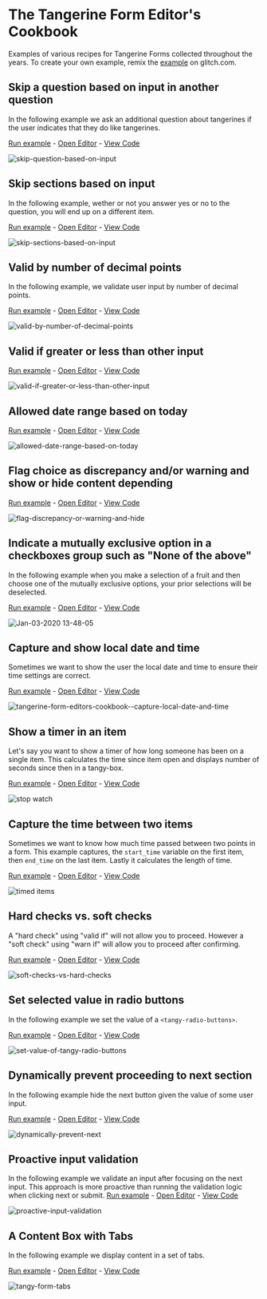 # The Tangerine Form Editor's Cookbook
Examples of various recipes for Tangerine Forms collected throughout the years. To create your own example, remix the [example](https://glitch.com/edit/#!/remix/tangy-form-example-template) on glitch.com.

## Skip a question based on input in another question
In the following example we ask an additional question about tangerines if the user indicates that they do like tangerines.

[Run example](https://skip-question-based-on-input.glitch.me/) - [Open Editor](https://skip-question-based-on-input.glitch.me/#edit) - [View Code](https://glitch.com/edit/#!/skip-question-based-on-input)

![skip-question-based-on-input](./skip-question-based-on-input.gif)

## Skip sections based on input
In the following example, wether or not you answer yes or no to the question, you will end up on a different item.

[Run example](https://skip-sections-based-on-input.glitch.me/) - [Open Editor](https://skip-sections-based-on-input.glitch.me/#edit) - [View Code](https://glitch.com/edit/#!/skip-sections-based-on-input)

![skip-sections-based-on-input](./skip-sections-based-on-input.gif)

## Valid by number of decimal points
In the following example, we validate user input by number of decimal points.

[Run example](https://valid-by-number-of-decimal-points.glitch.me/) - [Open Editor](https://valid-by-number-of-decimal-points.glitch.me/#edit) - [View Code](https://glitch.com/edit/#!/valid-by-number-of-decimal-points)

![valid-by-number-of-decimal-points](valid-by-number-of-decimal-points.gif)

## Valid if greater or less than other input
[Run example](https://valid-if-greater-or-less-than-other-input.glitch.me/) - [Open Editor](https://valid-if-greater-or-less-than-other-input.glitch.me/#edit) - [View Code](https://glitch.com/edit/#!/valid-if-greater-or-less-than-other-input)

![valid-if-greater-or-less-than-other-input](valid-if-greater-or-less-than-other-input.gif)

## Allowed date range based on today
[Run example](https://allowed-date-range-based-on-today.glitch.me/) - [Open Editor](https://allowed-date-range-based-on-today.glitch.me/#edit) - [View Code](https://glitch.com/edit/#!/allowed-date-range-based-on-today)

![allowed-date-range-based-on-today](allowed-date-range-based-on-today.gif)

## Flag choice as discrepancy and/or warning and show or hide content depending
[Run example](https://flag-discrepancy-or-warning-and-hide.glitch.me/) - [Open Editor](https://flag-discrepancy-or-warning-and-hide.glitch.me/#edit) - [View Code](https://glitch.com/edit/#!/flag-discrepancy-or-warning-and-hide)

![flag-discrepancy-or-warning-and-hide](flag-discrepancy-or-warning-and-hide.gif)

## Indicate a mutually exclusive option in a checkboxes group such as "None of the above"
In the following example when you make a selection of a fruit and then choose one of the mutually exclusive options, your prior selections will be deselected.

[Run example](https://mutually-exclusive-checkbox-options.glitch.me/) - [Open Editor](https://mutually-exclusive-checkbox-options.glitch.me/#edit) - [View Code](https://glitch.com/edit/#!/mutually-exclusive-checkbox-options?path=index.html)

![Jan-03-2020 13-48-05](https://user-images.githubusercontent.com/156575/71742567-37efed00-2e30-11ea-999c-9afe2e0b9492.gif)

## Capture and show local date and time
Sometimes we want to show the user the local date and time to ensure their time settings are correct. 

[Run example](https://capture-local-date-and-time.glitch.me/) - [Open Editor](https://capture-local-date-and-time.glitch.me/#edit) - [View Code](https://glitch.com/edit/#!/capture-local-date-and-time)

![tangerine-form-editors-cookbook--capture-local-date-and-time](./tangerine-form-editors-cookbook--capture-local-date-and-time.png)

## Show a timer in an item
Let's say you want to show a timer of how long someone has been on a single item. This calculates the time since item open and displays number of seconds since then in a tangy-box.

[Run example](https://show-a-timer-in-an-item.glitch.me/) - [Open Editor](https://show-a-timer-in-an-item.glitch.me/#edit) - [View Code](https://glitch.com/edit/#!/show-a-timer-in-an-item)

![stop watch](./tangerine-form-editors-cookbook--stop-watch.gif)

## Capture the time between two items
Sometimes we want to know how much time passed between two points in a form. This example captures, the `start_time` variable on the first item, then `end_time` on the last item. Lastly it calculates the length of time.

[Run example](https://capture-the-time-between-two-items.glitch.me/) - [Open Editor](https://capture-the-time-between-two-items.glitch.me/#edit) - [View Code](https://glitch.com/edit/#!/capture-the-time-between-two-items?path=index.html)

![timed items](tangerine-form-editors-cookbook--timed-items.gif)


## Hard checks vs. soft checks
A "hard check" using "valid if" will not allow you to proceed. However a "soft check" using "warn if" will allow you to proceed after confirming.

[Run example](https://soft-checks-vs-hard-checks.glitch.me/) - [Open Editor](https://soft-checks-vs-hard-checks.glitch.me/#edit) - [View Code](https://glitch.com/edit/#!/soft-checks-vs-hard-checks)

![soft-checks-vs-hard-checks](./soft-checks-vs-hard-checks.gif)


## Set selected value in radio buttons
In the following example we set the value of a `<tangy-radio-buttons>`.

[Run example](https://set-value-of-tangy-radio-buttons.glitch.me/) - [Open Editor](https://set-value-of-tangy-radio-buttons.glitch.me/#edit) - [View Code](https://glitch.com/edit/#!/set-value-of-tangy-radio-buttons)

![set-value-of-tangy-radio-buttons](./set-value-of-tangy-radio-buttons.png)


## Dynamically prevent proceeding to next section
In the following example hide the next button given the value of some user input.

[Run example](https://dynamically-prevent-next.glitch.me/) - [Open Editor](https://dynamically-prevent-next.glitch.me/#edit) - [View Code](https://glitch.com/edit/#!/dynamically-prevent-next)

![dynamically-prevent-next](./dynamically-prevent-next.gif)

## Proactive input validation 
In the following example we validate an input after focusing on the next input. This approach is more proactive than running the validation logic when clicking next or submit. 
[Run example](https://proactive-input-validation.glitch.me/) - [Open Editor](https://proactive-input-validation.glitch.me/#edit) - [View Code](https://glitch.com/edit/#!/proactive-input-validation)

![proactive-input-validation](./proactive-input-validation.gif)

## A Content Box with Tabs 
In the following example we display content in a set of tabs.  

[Run example](https://tangy-form-tabs.glitch.me/) - [Open Editor](https://tangy-form-tabs.glitch.me/#edit) - [View Code](https://glitch.com/edit/#!/tangy-form-tabs)

![tangy-form-tabs](./tangy-form-tabs.gif)



